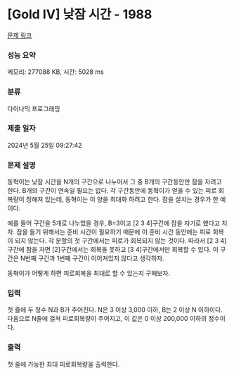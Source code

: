 # [Gold IV] 낮잠 시간 - 1988 

[문제 링크](https://www.acmicpc.net/problem/1988) 

### 성능 요약

메모리: 277088 KB, 시간: 5028 ms

### 분류

다이나믹 프로그래밍

### 제출 일자

2024년 5월 25일 09:27:42

### 문제 설명

<p>동혁이는 낮잠 시간을 N개의 구간으로 나누어서 그 중 B개의 구간동안만 잠을 자려고 한다. B개의 구간이 연속일 필요는 없다. 각 구간동안에 동혁이가 얻을 수 있는 피로 회복량이 정해져 있는데, 동혁이는 이 양을 최대화 하려고 한다. 잠을 설치는 경우가 한 예이다.</p>

<p>예를 들어 구간을 5개로 나누었을 경우, B=3이고 [2 3 4]구간에 잠을 자기로 했다고 치자. 잠을 들기 위해서는 준비 시간이 필요하기 때문에 이 준비 시간 동안에는 피로 회복이 되지 않는다. 각 분할의 첫 구간에서는 피로가 회복되지 않는 것이다. 따라서 [2 3 4] 구간에 잠을 자면 [2]구간에서는 회복을 못하고 [3 4]구간에서만 회복할 수 있다. 이 구간은 N번째 구간과 1번째 구간이 이어져있지 않다고 생각하자.</p>

<p>동혁이가 어떻게 하면 피로회복을 최대로 할 수 있는지 구해보자.</p>

### 입력 

 <p>첫 줄에 두 정수 N과 B가 주어진다. N은 3 이상 3,000 이하, B는 2 이상 N 이하이다. 다음으로 N줄에 걸쳐 피로회복량이 주어지고, 이 값은 0 이상 200,000 이하의 정수이다.</p>

### 출력 

 <p> 첫 줄에 가능한 최대 피로회복량을 출력한다.</p>


